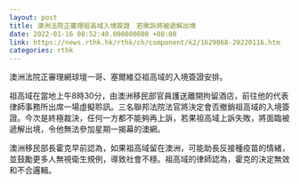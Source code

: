 ```yaml
---
layout: post
title: 澳洲法院正審理祖高域入境簽證　若敗訴將被遞解出境
date: 2022-01-16 08:52:40.000000000 +08:00
link: https://news.rthk.hk/rthk/ch/component/k2/1629068-20220116.htm
categories: rthk
---
```


澳洲法院正審理網球壇一哥、塞爾維亞祖高域的入境簽證安排。

祖高域在當地上午8時30分，由澳洲移民部官員護送離開拘留酒店，前往他的代表律師事務所出席一場虛擬聆訊。三名聯邦法院法官將決定會否撤銷祖高域的入境簽證。今次是終極裁決，任何一方都不能夠再上訴，若果祖高域上訴失敗，將面臨被遞解出境，令他無法參加星期一揭幕的澳網。

澳洲移民部長霍克早前認為，如果祖高域留在澳洲，可能助長反接種疫苗的情緒，並鼓勵更多人無視衛生規例，導致社會不穩。祖高域的律師認為，霍克的決定無效和不合邏輯。
